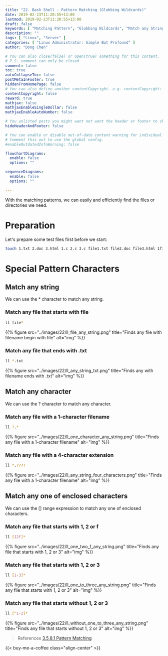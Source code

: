 ```yaml
---
title: "22. Bash Shell - Pattern Matching (Globbing Wildcards)"
date: 2019-02-23T11:20:55+13:00
lastmod: 2019-02-23T11:20:55+13:00
draft: false
keywords: [ "Matching Pattern", "Globbing Wildcards", "Match any String", "Match Starts With Strings", "Match Ends With Strings", "Match any Character", "Match any Enclosed Characters", "Match any Number" ]
description: ""
tags: [ "Linux", "Server" ]
categories: [ "Linux Administrator: Simple But Profound" ]
author: "Dong Chen"

# You can also close(false) or open(true) something for this content.
# P.S. comment can only be closed
comment: false
toc: true
autoCollapseToc: false
postMetaInFooter: true
hiddenFromHomePage: false
# You can also define another contentCopyright. e.g. contentCopyright: "This is another copyright."
contentCopyright: false
reward: true
mathjax: false
mathjaxEnableSingleDollar: false
mathjaxEnableAutoNumber: false

# You unlisted posts you might want not want the header or footer to show
hideHeaderAndFooter: false

# You can enable or disable out-of-date content warning for individual post.
# Comment this out to use the global config.
#enableOutdatedInfoWarning: false

flowchartDiagrams:
  enable: false
  options: ""

sequenceDiagrams: 
  enable: false
  options: ""

---
```


With the matching patterns, we can easily and efficiently find the files or directories we need.

<!--more-->

# Preparation

Let's prepare some test files first before we start:

```bash
touch 1.txt 2.doc 3.html 1.c 2.c 3.c file1.txt file2.doc file3.html 1file.txt 2file.doc 3file.html
```

# Special Pattern Characters

## Match any string

We can use the * character to match any string.

### Match any file that starts with file

```bash
ll file*
```

{{% figure src="../images/22/ll_file_any_string.png" title="Finds any file with filename begin with file" alt="img" %}}

### Match any file that ends with .txt

```bash
ll *.txt
```

{{% figure src="../images/22/ll_any_string_txt.png" title="Finds any with filename ends with .txt" alt="img" %}}

## Match any character

We can use the ? character to match any character.

### Match any file with a 1-character filename

```bash
ll ?.*
```

{{% figure src="../images/22/ll_one_character_any_string.png" title="Finds any file with a 1-character filename" alt="img" %}}

### Match any file with a 4-character extension

```bash
ll *.????
```

{{% figure src="../images/22/ll_any_string_four_characters.png" title="Finds any file with a 1-character filename" alt="img" %}}

## Match any one of enclosed characters

We can use the [] range expression to match any one of enclosed characters.

### Match any file that starts with 1, 2 or f

```bash
ll [12f]*
```

{{% figure src="../images/22/ll_one_two_f_any_string.png" title="Finds any file that starts with 1, 2 or 3" alt="img" %}}

### Match any file that starts with 1, 2 or 3

```bash
ll [1-3]*
```

{{% figure src="../images/22/ll_one_to_three_any_string.png" title="Finds any file that starts with 1, 2 or 3" alt="img" %}}

### Match any file that starts without 1, 2 or 3

```bash
ll [^1-3]*
```

{{% figure src="../images/22/ll_without_one_to_three_any_string.png" title="Finds any file that starts without 1, 2 or 3" alt="img" %}}

> References
> [3.5.8.1 Pattern Matching](https://www.gnu.org/software/bash/manual/html_node/Pattern-Matching.html#Pattern-Matching)

<!-- Buy Me a Coffee Button -->
{{< buy-me-a-coffee class="align-center" >}}
